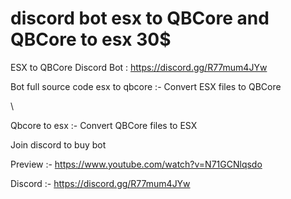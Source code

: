 # discord bot esx to QBCore and QBCore to esx 30$
ESX to QBCore Discord Bot : https://discord.gg/R77mum4JYw

Bot full source code
 esx to qbcore :- Convert ESX files to QBCore


\


 Qbcore to esx :- Convert QBCore files to ESX

Join discord to buy bot

Preview :- https://www.youtube.com/watch?v=N71GCNlqsdo

Discord :- https://discord.gg/R77mum4JYw

